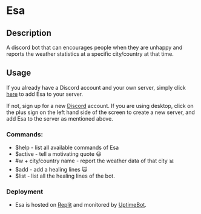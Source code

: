 # Esa 
## Description
A discord bot that can encourages people when they are unhappy and reports the weather statistics at a specific city/country at that time.
## Usage 
If you already have a Discord account and your own server, simply click [here](https://discord.com/oauth2/authorize?client_id=856562024515502091&scope=bot&permissions=1&fbclid=IwAR2N1M3oJwat99lcNq-7nN2lOcFjn7WkMOaAsS6Zg8WIBf_MICpyVLos5vg) to add Esa to your server.

If not, sign up for a new [Discord](https://discord.com/) account. If you are using desktop, click on the plus sign on the left hand side of the screen to create a new server, and add Esa to the server as mentioned above.

### Commands:

  * $help - list all available commands of Esa
  * $active - tell a motivating quote  😃
  * #w + city/country name - report the weather data of that city 📊
  * $add - add a healing lines 🙀
  * $list - list all the healing lines of the bot.

### Deployment
  * Esa is hosted on [Replit](https://replit.com) and monitored by [UptimeBot](https://uptimerobot.com).